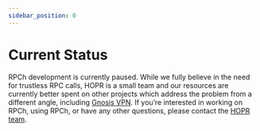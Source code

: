 ```yaml
---
sidebar_position: 0
---
```


# Current Status

RPCh development is currently paused. While we fully believe in the need for trustless RPC calls, HOPR is a small team and our resources are currently better spent on other projects which address the problem from a different angle, including [Gnosis VPN](https://gnosisvpn.com).
If you’re interested in working on RPCh, using RPCh, or have any other questions, please contact the [HOPR team](https://hoprnet.org).